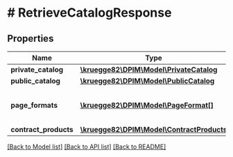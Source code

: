 # # RetrieveCatalogResponse

## Properties

Name | Type | Description | Notes
------------ | ------------- | ------------- | -------------
**private_catalog** | [**\kruegge82\DPIM\Model\PrivateCatalog**](PrivateCatalog.md) |  | [optional]
**public_catalog** | [**\kruegge82\DPIM\Model\PublicCatalog**](PublicCatalog.md) |  | [optional]
**page_formats** | [**\kruegge82\DPIM\Model\PageFormat[]**](PageFormat.md) | The container of page formats. | [optional]
**contract_products** | [**\kruegge82\DPIM\Model\ContractProducts**](ContractProducts.md) |  | [optional]

[[Back to Model list]](../../README.md#models) [[Back to API list]](../../README.md#endpoints) [[Back to README]](../../README.md)
